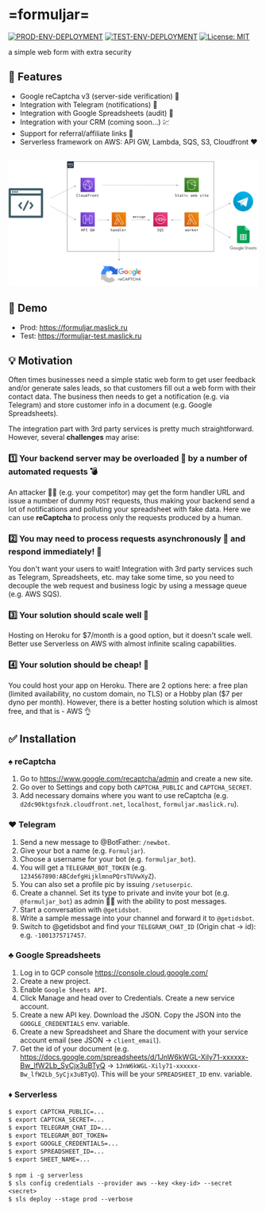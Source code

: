 # =formuljar=

[![PROD-ENV-DEPLOYMENT](https://github.com/maslick/formuljar/workflows/PROD/badge.svg)](https://github.com/maslick/formuljar/actions?query=workflow%3APROD)
[![TEST-ENV-DEPLOYMENT](https://github.com/maslick/formuljar/workflows/TEST/badge.svg)](https://github.com/maslick/formuljar/actions?query=workflow%3ATEST)
[![License: MIT](https://img.shields.io/badge/License-MIT-green.svg)](https://opensource.org/licenses/MIT)

a simple web form with extra security

## :rocket: Features
* Google reCaptcha v3 (server-side verification) :boxing_glove:
* Integration with Telegram (notifications) :8ball:
* Integration with Google Spreadsheets (audit) :jigsaw:
* Integration with your CRM (coming soon...) :chart:
* Support for referral/affiliate links :money_mouth_face:
* Serverless framework on AWS: API GW, Lambda, SQS, S3, Cloudfront :heart:

<br><img src="formuljar-aws.png">

## :lollipop: Demo
* Prod: https://formuljar.maslick.ru
* Test: https://formuljar-test.maslick.ru

## :bulb: Motivation
Often times businesses need a simple static web form to get user feedback and/or generate sales leads, so that customers
fill out a web form with their contact data.
The business then needs to get a notification (e.g. via Telegram) and store customer info in a document (e.g. Google Spreadsheets).

The integration part with 3rd party services is pretty much straightforward. However, several **challenges** may arise:

### :one: Your backend server may be overloaded :no_good: by a number of automated requests :bomb:

An attacker :male_detective: (e.g. your competitor) may get the form handler URL and issue a number of dummy ``POST`` requests, thus making your backend send a lot of notifications and polluting your spreadsheet with fake data.
Here we can use **reCaptcha** to process only the requests produced by a human.

### :two: You may need to process requests asynchronously :ping_pong: and respond immediately! :horse_racing:
You don't want your users to wait!
Integration with 3rd party services such as Telegram, Spreadsheets, etc. may take some time, so you need to decouple the web request and business logic by using a message queue (e.g. AWS SQS).

### :three: Your solution should scale well :satellite:
Hosting on Heroku for $7/month is a good option, but it doesn't scale well. Better use Serverless on AWS with almost infinite scaling capabilities.

### :four: Your solution should be cheap! :money_with_wings:
You could host your app on Heroku. There are 2 options here: a free plan (limited availability, no custom domain, no TLS) or a Hobby plan ($7 per dyno per month). However, there is a better hosting solution which is almost free, and that is - AWS :ok_hand:



## :white_check_mark: Installation
### :spades: reCaptcha
1. Go to https://www.google.com/recaptcha/admin and create a new site.
2. Go over to Settings and copy both ``CAPTCHA_PUBLIC`` and ``CAPTCHA_SECRET``.
3. Add necessary domains where you want to use reCaptcha (e.g. ``d2dc90ktgsfnzk.cloudfront.net``, ``localhost``, ``formuljar.maslick.ru``).

### :hearts: Telegram
1. Send a new message to @BotFather: ``/newbot``.
2. Give your bot a name (e.g. ``Formuljar``).
3. Choose a username for your bot (e.g. ``formuljar_bot``).
4. You will get a ``TELEGRAM_BOT_TOKEN`` (e.g. ``1234567890:ABCdefgHijklmnoPQrsTUVwXyZ``).
5. You can also set a profile pic by issuing ``/setuserpic``.
6. Create a channel. Set its type to private and invite your bot (e.g. ``@formuljar_bot``) as admin 👩‍💼 with the ability to post messages.
7. Start a conversation with ``@getidsbot``.
8. Write a sample message into your channel and forward it to ``@getidsbot``.
9. Switch to @getidsbot and find your ``TELEGRAM_CHAT_ID`` (Origin chat -> id): e.g. ``-1001375717457``.

### :clubs: Google Spreadsheets
1. Log in to GCP console https://console.cloud.google.com/
2. Create a new project.
3. Enable ``Google Sheets API``.
4. Click Manage and head over to Credentials. Create a new service account.
5. Create a new API key. Download the JSON. Copy the JSON into the ``GOOGLE_CREDENTIALS`` env. variable.
6. Create a new Spreadsheet and Share the document with your service account email (see JSON -> ``client_email``).
7. Get the id of your document (e.g. https://docs.google.com/spreadsheets/d/1JnW6kWGL-Xily71-xxxxxx-Bw_lfW2Lb_SyCjx3uBTyQ -> ``1JnW6kWGL-Xily71-xxxxxx-Bw_lfW2Lb_SyCjx3uBTyQ``). This will be your ``SPREADSHEET_ID`` env. variable.

### :diamonds: Serverless
```
$ export CAPTCHA_PUBLIC=...
$ export CAPTCHA_SECRET=...
$ export TELEGRAM_CHAT_ID=...
$ export TELEGRAM_BOT_TOKEN=
$ export GOOGLE_CREDENTIALS=...
$ export SPREADSHEET_ID=...
$ export SHEET_NAME=...

$ npm i -g serverless
$ sls config credentials --provider aws --key <key-id> --secret <secret>
$ sls deploy --stage prod --verbose
```
